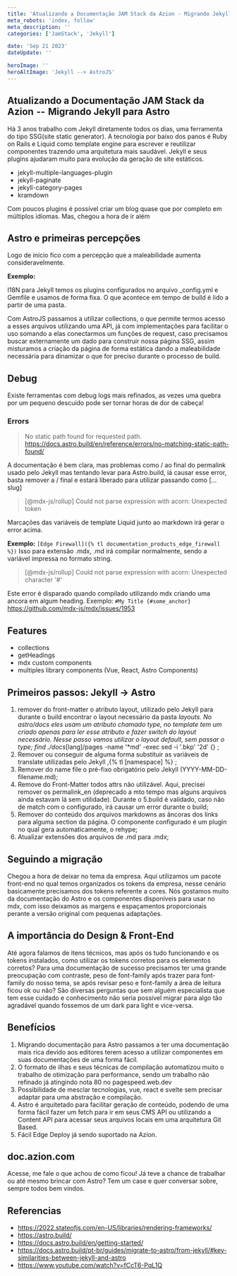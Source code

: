```yaml
---
title: 'Atualizando a Documentação JAM Stack da Azion - Migrando Jekyll para Astro'
meta_robots: 'index, follow'
meta_description: ''
categories: ['JamStack', 'Jekyll']

date: 'Sep 21 2023'
dateUpdate: ''

heroImage: ''
heroAltImage: 'Jekyll --> AstroJS'
---
```


## Atualizando a Documentação JAM Stack da Azion  --  Migrando Jekyll para Astro

Há 3 anos trabalho com Jekyll diretamente todos os dias, uma ferramenta do tipo SSG(site static generator). A tecnologia por baixo dos panos é Ruby on Rails e Liquid como template engine para escrever e reutilizar componentes trazendo uma arquitetura mais saudável. Jekyll e seus plugins ajudaram muito para evolução da geração de site estáticos.

- jekyll-multiple-languages-plugin
- jekyll-paginate
- jekyll-category-pages
- kramdown

Com poucos plugins é possível criar um blog quase que por completo em múltiplos idiomas. Mas, chegou a hora de ir além


## Astro e primeiras percepções

Logo de início fico com a percepção que a maleabilidade aumenta consideravelmente.

**Exemplo:**

I18N para Jekyll temos os plugins configurados no arquivo _config.yml e Gemfile e usamos de forma fixa. O que acontece em tempo de build é lido a partir de uma pasta.

Com AstroJS passamos a utilizar collections, o que permite termos acesso a esses arquivos utilizando uma API, já com implementações para facilitar o uso somando a elas conectarmos um funções de request, caso precisamos buscar externamente um dado para construir nossa página SSG, assim misturamos a criação da página de forma estática dando a maleabilidade necessária para dinamizar o que for preciso durante o processo de build.

## Debug

Existe ferramentas com debug logs mais refinados, as vezes uma quebra por um pequeno descuido pode ser tornar horas de dor de cabeça!


### Errors

> No static path found for requested path. https://docs.astro.build/en/reference/errors/no-matching-static-path-found/

A documentação é bem clara, mas problemas como / ao final do permalink usado pelo Jekyll mas tentando levar para Astro.build, iá causar esse error, basta remover a / final e estará liberado para utilizar passando como […slug]

> [@mdx-js/rollup] Could not parse expression with acorn: Unexpected token

Marcações das variáveis de template Liquid junto ao markdown irá gerar o error acima. 

**Exemplo:** `[Edge Firewall]({% tl documentation_products_edge_firewall %})`
Isso para extensão .mdx, .md irá compilar normalmente, sendo a variável impressa no formato string.

> [@mdx-js/rollup] Could not parse expression with acorn: Unexpected character '#'

Este error é disparado quando compilado utilizando mdx criando uma ancora em algum heading. Exemplo: `#My Title {#some_anchor}`
https://github.com/mdx-js/mdx/issues/1953


## Features

- collections
- getHeadings
- mdx custom components
- multiples library components (Vue, React, Astro Components)


## Primeiros passos: Jekyll → Astro

1. remover do front-matter o atributo layout, utilizado pelo Jekyll para durante o build encontrar o layout necessário da pasta _layouts. No astro/docs eles usam um atributo chamado type, no template tem um criado apenas para ler esse atributo e fazer switch do layout necessário. Nesse passo vamos utilizar o layout default, sem passar o type; find ./docs_[lang]/pages -name '*md' -exec sed -i '.bkp' '2d' {} \;
2. Remover ou conseguir de alguma forma substituir as variáveis de translate utilizadas pelo Jekyll ,{% tl [namespace] %} ;
3. Remover do name file o pré-fixo obrigatório pelo Jekyll (YYYY-MM-DD-filename.md);
4. Remove do Front-Matter todos attrs não utilizável. Aqui, precisei remover os permalink_en (deprecado a mto tempo mas alguns arquivos ainda estavam lá sem utilidade). Durante o 5.build é validado, caso não de match com o configurado, irá causar um error durante o build;
5. Remover do conteúdo dos arquivos markdowns as âncoras dos links para alguma section da página. O componente configurado é um plugin no qual gera automaticamente, o rehype;
6. Atualizar extensões dos arquivos de .md para .mdx;


## Seguindo a migração

Chegou a hora de deixar no tema da empresa. Aqui utilizamos um pacote front-end no qual temos organizados os tokens da empresa, nesse cenário basicamente precisamos dos tokens referente a cores.
Nós gostamos muito da documentação do Astro e os componentes disponíveis para usar no mdx, com isso deixamos as margens e espaçamentos proporcionais perante a versão original com pequenas adaptações.


## A importância do Design & Front-End

Até agora falamos de itens técnicos, mas após os tudo funcionando e os tokens instalados, como utilizar os tokens corretos para os elementos corretos? Para uma documentação de sucesso precisamos ter uma grande preocupação com contraste, peso de font-family após trazer para font-family do nosso tema, se após revisar peso e font-family a área de leitura ficou ok ou não? São diversas perguntas que sem alguém especialista que tem esse cuidado e conhecimento não seria possível migrar para algo tão agradável quando fossemos de um dark para light e vice-versa.


## Benefícios

1. Migrando documentação para Astro passamos a ter uma documentação mais rica devido aos editores terem acesso a utilizar componentes em suas documentações de uma forma fácil.
2. O formato de ilhas e seus técnicas de compilação automatizou muito o trabalho de otimização para performance, sendo um trabalho não refinado já atingindo nota 80 no pagespeed.web.dev
3. Possibilidade de mesclar tecnologias, vue, react e svelte sem precisar adaptar para uma abstração e compilação.
4. Astro é arquitetado para facilitar geração de conteúdo, podendo de uma forma fácil fazer um fetch para ir em seus CMS API ou utilizando a Content API para acessar seus arquivos locais em uma arquitetura Git Based.
5. Fácil Edge Deploy já sendo suportado na Azion.


## doc.azion.com

Acesse, me fale o que achou de como ficou! Já teve a chance de trabalhar ou até mesmo brincar com Astro? Tem um case e quer conversar sobre, sempre todos bem vindos.


## Referencias

- https://2022.stateofjs.com/en-US/libraries/rendering-frameworks/
- https://astro.build/
- https://docs.astro.build/en/getting-started/
- https://docs.astro.build/pt-br/guides/migrate-to-astro/from-jekyll/#key-similarities-between-jekyll-and-astro
- https://www.youtube.com/watch?v=fCcT6-PqL1Q
